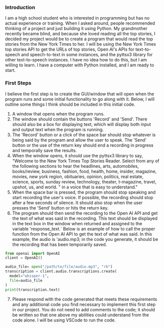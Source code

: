### Introduction

I am a high school student who is interested in programming but has no actual experience or training.  When I asked around, people recommended thinking of a project and just building it using Python.  My grandmother recently became blind, and because she loved reading all the top stories, I decided my project would be to create a program that would read the top stories from the New York Times to her.  I will be using the New York Times top stories API to get the URLs of top stories, Open AI's APIs for text-to-speech and speech-to-text in some instances, and the pyttsx3 library for other text-to-speech instances. I have no idea how to do this, but I am willing to learn.  I have a computer with Python installed, and I am ready to start.

### First Steps

I believe the first step is to create the GUI/window that will open when the program runs and some initial functionality to go along with it.  Below, I will outline some things I think should be included in this initial code.

1. A window that opens when the program runs.
2. The window should contain the buttons 'Record' and 'Send'. There should also be a box for displaying text, which will display both input and output text when the program is running.
3. The 'Record' button or a click of the space bar should stop whatever is being said by the program and allow the user to speak. The 'Send' button or the use of the return key should end a recording in progress and temporally save the results.
4. When the window opens, it should use the pyttsx3 library to say, "Welcome to the New York Times Top Stories Reader. Select from any of the following sections to hear the headlines, arts, automobiles, books/review, business, fashion, food, health, home, insider, magazine, movies, new york region, obituaries, opinion, politics, real estate, science, sports, sunday review, technology, theater, t-magazine, travel, upshot, us, and world. " in a voice that is easy to understand."
5. When the space bar is pressed, the program should stop speaking and start recording the user's voice. If possible, the recording should stop after a few seconds of silence. It should also stop when the user presses the 'Send' button or hits the return key.
6. The program should then send the recording to the Open AI API and get the text of what was said in the recording.  This text should be displayed in the text box in the window when returned and assigned to the variable 'response_text.`  Below is an example of how to call the proper function from the Open AI API to get the text of what was said. In this example, the audio is 'audio.mp3; in the code you generate, it should be the recording that has been temporarily saved.

```Python
from openai import OpenAI
client = OpenAI()

audio_file= open("/path/to/file/audio.mp3", "rb")
transcription = client.audio.transcriptions.create(
  model="whisper-1",
  file=audio_file
)
print(transcription.text)
```

7. Please respond with the code generated that meets these requirements and any additional code you find necessary to implement this first step in our project. You do not need to add comments to the code; it should be written so that one above my abilities could understand from the code alone.  I will be using VSCode to run the code.
